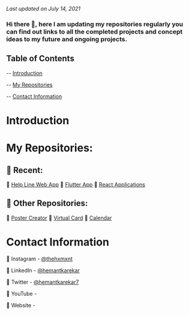 _Last updated on July 14, 2021_

### Hi there 👋, here I am updating my repositories regularly you can find out links to all the completed projects and concept ideas to my future and ongoing projects.

## Table of Contents

-- [Introduction](#introduction)

-- [My Repositories](#my-repositories)

-- [Contact Information](#contact-information)

# Introduction

# My **Repositories**:

## 🌟 Recent:

🔹 [Help Line Web App](https://github.com/HemantKarekar/HelpLineWebApp) 
🔹 [Flutter App](https://github.com/HemantKarekar/FlutterApp) 
🔹 [React Applications](https://github.com/HemantKarekar/ReactApplications)

## 💼 Other Repositories:

🔹 [Poster Creator](https://github.com/HemantKarekar/PosterCreator)
🔹 [Virtual Card](https://github.com/HemantKarekar/VirtualCard)
🔹 [Calendar](https://github.com/HemantKarekar/Calendar)

# Contact Information

🔹 Instagram - [@thehxmxnt](https://www.instagram.com/thehxmxnt/)

🔹 LinkedIn - [@hemantkarekar](https://www.linkedin.com/in/hemantkarekar/)

🔹 Twitter - [@hemantkarekar7](https://twitter.com/hemantkarekar7)

🔹 YouTube - []()

🔹 Website - []()
